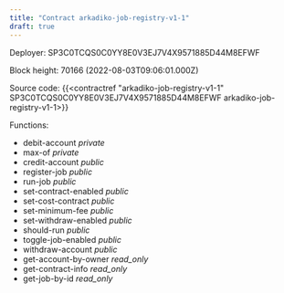 ```yaml
---
title: "Contract arkadiko-job-registry-v1-1"
draft: true
---
```

Deployer: SP3C0TCQS0C0YY8E0V3EJ7V4X9571885D44M8EFWF


 



Block height: 70166 (2022-08-03T09:06:01.000Z)

Source code: {{<contractref "arkadiko-job-registry-v1-1" SP3C0TCQS0C0YY8E0V3EJ7V4X9571885D44M8EFWF arkadiko-job-registry-v1-1>}}

Functions:

* debit-account _private_
* max-of _private_
* credit-account _public_
* register-job _public_
* run-job _public_
* set-contract-enabled _public_
* set-cost-contract _public_
* set-minimum-fee _public_
* set-withdraw-enabled _public_
* should-run _public_
* toggle-job-enabled _public_
* withdraw-account _public_
* get-account-by-owner _read_only_
* get-contract-info _read_only_
* get-job-by-id _read_only_
